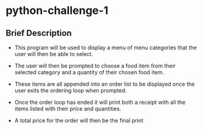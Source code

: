 # python-challenge-1

## Brief Description

* This program will be used to display a menu of menu categories that the user will then be able to select. 

* The user will then be prompted to choose a food item from their selected category and a quantity of their chosen food item. 

* These items are all appended into an order list to be displayed once the user exits the ordering loop when prompted. 

* Once the order loop has ended it will print both a receipt with all the items listed with their price and quantities. 

* A total price for the order will then be the final print